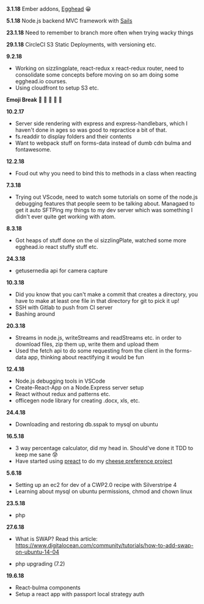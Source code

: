 **3.1.18**
Ember addons, [Egghead](https://egghead.io) 😀

**5.1.18**
Node.js backend MVC framework with [Sails](https://sailsjs.com)

**23.1.18** Need to remember to branch more often when trying wacky things

**29.1.18**
CircleCI S3 Static Deployments, with versioning etc.

**9.2.18**
* Working on sizzlingplate, react-redux x react-redux router, need to consolidate some concepts before moving on so am doing some egghead.io courses.
* Using cloudfront to setup S3 etc.

**Emoji Break**
🤨  🦉  🏀 :octopus: :blue_car:

**10.2.17**
* Server side rendering with express and express-handlebars, which I haven't done in ages so was good to repractice a bit of that.
* fs.readdir to display folders and their contents
* Want to webpack stuff on forms-data instead of dumb cdn bulma and fontawesome.

**12.2.18**
* Foud out why you need to bind this to methods in a class when reacting

**7.3.18**
* Trying out VScode, need to watch some tutorials on some of the node.js debugging features that people seem to be talking about. Managaed to get it auto SFTPing my things to my dev server which was something I didn't ever quite get working with atom.

**8.3.18**
* Got heaps of stuff done on the ol sizzlingPlate, watched some more egghead.io react stuffy stuff etc.

**24.3.18**
* getusernedia api for camera capture

**10.3.18**
* Did you know that you can't make a commit that creates a directory, you have to make at least one file in that directory for git to pick it up!
* SSH with Gitlab to push from CI server
* Bashing around

**20.3.18**
* Streams in node.js, writeStreams and readStreams etc. in order to download files, zip them up, write them and upload them
* Used the fetch api to do some requesting from the client in the forms-data app, thinking about reactifying it would be fun

**12.4.18**
* Node.js debugging tools in VSCode
* Create-React-App on a Node.Express server setup
* React without redux and patterns etc.
* officegen node library for creating .docx, xls, etc.

**24.4.18**
* Downloading and restoring db.sspak to mysql on ubuntu

**16.5.18**
* 3 way percentage calculator, did my head in. Should've done it TDD to keep me sane 😰
* Have started using [preact](https://preactjs.com) to do my [cheese preference project](https://github.com/michael-lowe-nz/criteresDeFromage)

**5.6.18**
* Setting up an ec2 for dev of a CWP2.0 recipe with Silverstripe 4
* Learning about mysql on ubuntu permissions, chmod and chown linux

**23.5.18**
* php

**27.6.18**
* What is SWAP? Read this article: https://www.digitalocean.com/community/tutorials/how-to-add-swap-on-ubuntu-14-04

* php upgrading (7.2)

**19.6.18**
* React-bulma components
* Setup a react app with passport local strategy auth
